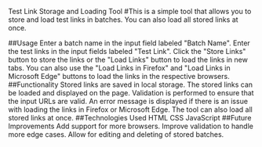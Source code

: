 Test Link Storage and Loading Tool
#This is a simple tool that allows you to store and load test links in batches. You can also load all stored links at once.

##Usage
Enter a batch name in the input field labeled "Batch Name".
Enter the test links in the input fields labeled "Test Link".
Click the "Store Links" button to store the links or the "Load Links" button to load the links in new tabs.
You can also use the "Load Links in Firefox" and "Load Links in Microsoft Edge" buttons to load the links in the respective browsers.
##Functionality
Stored links are saved in local storage.
The stored links can be loaded and displayed on the page.
Validation is performed to ensure that the input URLs are valid.
An error message is displayed if there is an issue with loading the links in Firefox or Microsoft Edge.
The tool can also load all stored links at once.
##Technologies Used
HTML
CSS
JavaScript
##Future Improvements
Add support for more browsers.
Improve validation to handle more edge cases.
Allow for editing and deleting of stored batches.
